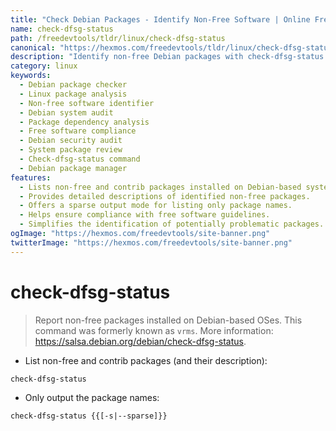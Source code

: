 ```yaml
---
title: "Check Debian Packages - Identify Non-Free Software | Online Free DevTools by Hexmos"
name: check-dfsg-status
path: /freedevtools/tldr/linux/check-dfsg-status
canonical: "https://hexmos.com/freedevtools/tldr/linux/check-dfsg-status/"
description: "Identify non-free Debian packages with check-dfsg-status.  This command quickly lists non-free and contrib packages installed on your system. Free online tool, no registration required."
category: linux
keywords:
  - Debian package checker
  - Linux package analysis
  - Non-free software identifier
  - Debian system audit
  - Package dependency analysis
  - Free software compliance
  - Debian security audit
  - System package review
  - Check-dfsg-status command
  - Debian package manager
features:
  - Lists non-free and contrib packages installed on Debian-based systems.
  - Provides detailed descriptions of identified non-free packages.
  - Offers a sparse output mode for listing only package names.
  - Helps ensure compliance with free software guidelines.
  - Simplifies the identification of potentially problematic packages.
ogImage: "https://hexmos.com/freedevtools/site-banner.png"
twitterImage: "https://hexmos.com/freedevtools/site-banner.png"
---
```


# check-dfsg-status

> Report non-free packages installed on Debian-based OSes.
> This command was formerly known as `vrms`.
> More information: <https://salsa.debian.org/debian/check-dfsg-status>.

- List non-free and contrib packages (and their description):

`check-dfsg-status`

- Only output the package names:

`check-dfsg-status {{[-s|--sparse]}}`

